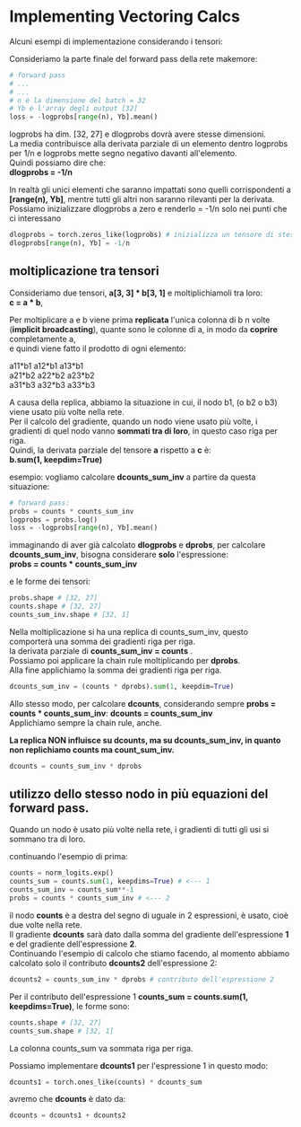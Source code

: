 # Implementing Vectoring Calcs

Alcuni esempi di implementazione considerando i tensori:  

Consideriamo la parte finale del forward pass della rete makemore:  
```py
# forward pass
# ...
# ...
# n è la dimensione del batch = 32
# Yb è l'array degli output [32]
loss = -logprobs[range(n), Yb].mean()
```

logprobs ha dim. [32, 27] e dlogprobs dovrà avere stesse dimensioni.   
La media contribuisce alla derivata parziale di un elemento dentro logprobs per 1/n
e logprobs mette segno negativo davanti all'elemento.  
Quindi possiamo dire che:  
**dlogprobs = -1/n**  

In realtà gli unici elementi che saranno impattati sono quelli corrispondenti a **[range(n), Yb]**, mentre tutti gli altri non saranno rilevanti per la derivata.  
Possiamo inizializzare dlogprobs a zero e renderlo = -1/n solo nei punti che ci interessano  

```py
dlogprobs = torch.zeros_like(logprobs) # inizializza un tensore di stessa forma di logprobs a zero 
dlogprobs[range(n), Yb] = -1/n
```  

## moltiplicazione tra tensori
Consideriamo due tensori, **a[3, 3] * b[3, 1]** e  moltiplichiamoli tra loro:  
**c = a * b**,    
 
Per moltiplicare a e b viene prima **replicata** l'unica colonna di b n volte (**implicit broadcasting**),
quante sono le colonne di a, in modo da **coprire** completamente a,   
e quindi viene fatto il prodotto di ogni elemento:

a11\*b1  a12\*b1  a13\*b1  
a21\*b2  a22\*b2  a23\*b2  
a31\*b3  a32\*b3  a33\*b3

A causa della replica, abbiamo la situazione in cui, il nodo b1, (o b2 o b3) viene usato più volte nella rete.  
Per il calcolo del gradiente, quando un nodo viene usato più volte, i gradienti di quel nodo vanno **sommati tra di loro**,
in questo caso riga per riga.  
Quindi, la derivata parziale del tensore **a** rispetto a **c** è:  
**b.sum(1, keepdim=True)**

esempio: vogliamo calcolare **dcounts_sum_inv** a partire da questa situazione:
```py
# forward pass:
probs = counts * counts_sum_inv
logprobs = probs.log()
loss = -logprobs[range(n), Yb].mean()
```

immaginando di aver già calcolato **dlogprobs** e **dprobs**, per calcolare **dcounts_sum_inv**, bisogna considerare **solo** l'espressione:  
**probs = counts * counts_sum_inv**   

e le forme dei tensori:

```py
probs.shape # [32, 27]
counts.shape # [32, 27]
counts_sum_inv.shape # [32, 1]
```

Nella moltiplicazione si ha una replica di counts_sum_inv, questo comporterà una somma dei gradienti riga per riga.  
la derivata parziale di **counts_sum_inv = counts** .  
Possiamo poi applicare la chain rule moltiplicando per **dprobs**.  
Alla fine applichiamo la somma dei gradienti riga per riga.  

```py
dcounts_sum_inv = (counts * dprobs).sum(1, keepdim=True)
```

Allo stesso modo, per calcolare **dcounts**, considerando sempre **probs = counts * counts_sum_inv**: 
**dcounts = counts_sum_inv**   
Applichiamo sempre la chain rule, anche.  

**La replica NON influisce su dcounts, ma su dcounts_sum_inv, in quanto non replichiamo counts ma count_sum_inv.**

```py
dcounts = counts_sum_inv * dprobs
```

## utilizzo dello stesso nodo in più equazioni del forward pass.
Quando un nodo è usato più volte nella rete, i gradienti di tutti gli usi si sommano tra di loro. 

continuando l'esempio di prima:  
```py
counts = norm_logits.exp()
counts_sum = counts.sum(1, keepdims=True) # <--- 1
counts_sum_inv = counts_sum**-1 
probs = counts * counts_sum_inv # <--- 2
```
il nodo **counts** è a destra del segno di uguale in 2 espressioni, è usato, cioè due volte nella rete.  
Il gradiente **dcounts** sarà dato dalla somma del gradiente dell'espressione **1** e del gradiente dell'espressione **2**.  
Continuando l'esempio di calcolo che stiamo facendo, al momento abbiamo calcolato solo il contributo **dcounts2** dell'espressione 2:  

```py
dcounts2 = counts_sum_inv * dprobs # contributo dell'espressione 2 
```
Per il contributo dell'espressione 1  **counts_sum = counts.sum(1, keepdims=True)**, le forme sono:  
```py
counts.shape # [32, 27]
counts_sum.shape # [32, 1] 
```
La colonna counts_sum va sommata  riga per riga.    

Possiamo implementare **dcounts1** per l'espressione 1 in questo modo:  

```py
dcounts1 = torch.ones_like(counts) * dcounts_sum
```
avremo che **dcounts** è dato da:

```py
dcounts = dcounts1 + dcounts2
```
